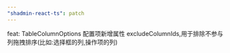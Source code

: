 ```yaml
---
"shadmin-react-ts": patch
---
```


feat: TableColumnOptions 配置项新增属性 excludeColumnIds,用于排除不参与列拖拽排序(比如:选择框的列,操作项的列)
